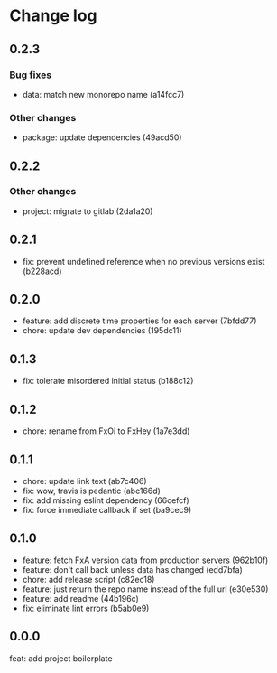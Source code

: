 # Change log

## 0.2.3

### Bug fixes

* data: match new monorepo name (a14fcc7)

### Other changes

* package: update dependencies (49acd50)

## 0.2.2

### Other changes

* project: migrate to gitlab (2da1a20)

## 0.2.1

* fix: prevent undefined reference when no previous versions exist (b228acd)

## 0.2.0

* feature: add discrete time properties for each server (7bfdd77)
* chore: update dev dependencies (195dc11)

## 0.1.3

* fix: tolerate misordered initial status (b188c12)

## 0.1.2

* chore: rename from FxOi to FxHey (1a7e3dd)

## 0.1.1

* chore: update link text (ab7c406)
* fix: wow, travis is pedantic (abc166d)
* fix: add missing eslint dependency (66cefcf)
* fix: force immediate callback if set (ba9cec9)

## 0.1.0

* feature: fetch FxA version data from production servers (962b10f)
* feature: don't call back unless data has changed (edd7bfa)
* chore: add release script (c82ec18)
* feature: just return the repo name instead of the full url (e30e530)
* feature: add readme (44b196c)
* fix: eliminate lint errors (b5ab0e9)

## 0.0.0

feat: add project boilerplate

